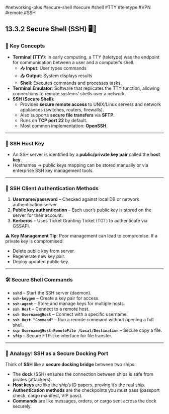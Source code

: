 #networking-plus #secure-shell #secure #shell #TTY #teletype #VPN #remote #SSH 

## 13.3.2 Secure Shell (SSH) 🖥️🔐

### 🧾 Key Concepts
- **Terminal (TTY)**: In early computing, a TTY (teletype) was the endpoint for communication between a user and a computer’s shell.  
  - 📥 **Input**: User types commands  
  - 📤 **Output**: System displays results  
  - **Shell**: Executes commands and processes tasks.
- **Terminal Emulator**: Software that replicates the TTY function, allowing connections to remote systems’ shells over a network.
- **SSH (Secure Shell)**:  
  - Provides **secure remote access** to UNIX/Linux servers and network appliances (switches, routers, firewalls).
  - Also supports **secure file transfers** via **SFTP**.
  - Runs on **TCP port 22** by default.
  - Most common implementation: **OpenSSH**.

---

### 🔑 SSH Host Key
- An SSH server is identified by a **public/private key pair** called the **host key**.
- Hostnames → public keys mapping can be stored manually or via enterprise SSH key management tools.

---

### 👤 SSH Client Authentication Methods
1. **Username/password** – Checked against local DB or network authentication server.
2. **Public key authentication** – Each user’s public key is stored on the server for their account.
3. **Kerberos** – Uses Ticket Granting Ticket (TGT) to authenticate via GSSAPI.

⚠ **Key Management Tip**: Poor management can lead to compromise. If a private key is compromised:
- Delete public key from server.
- Regenerate new key pair.
- Deploy updated public key.

---

### 🛠 Secure Shell Commands
- **`sshd`** – Start the SSH server (daemon).
- **`ssh-keygen`** – Create a key pair for access.
- **`ssh-agent`** – Store and manage keys for multiple hosts.
- **`ssh Host`** – Connect to a remote host.
- **`ssh Username@Host`** – Connect with a specific username.
- **`ssh Host "Command"`** – Run a remote command without opening a full shell.
- **`scp Username@Host:RemoteFile /Local/Destination`** – Secure copy a file.
- **`sftp`** – Secure FTP-like interface for file transfer.

---

### 🚢 Analogy: SSH as a Secure Docking Port
Think of **SSH** like a **secure docking bridge** between two ships:
- The **dock** (SSH) ensures the connection between ships is safe from pirates (attackers).
- **Host keys** are like the ship’s ID papers, proving it’s the real ship.
- **Authentication methods** are the checkpoints you must pass (passport check, cargo manifest, VIP pass).
- **Commands** are like messages, orders, or cargo sent across the dock securely.
